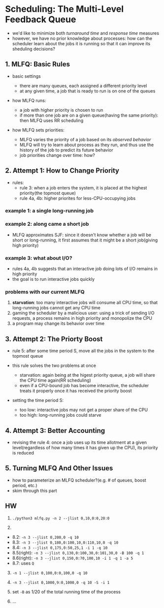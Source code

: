 # Scheduling: The Multi-Level Feedback Queue
- we'd like to minimize both *turnaround time* and *response time* measures
- however, we have no prior knowledge about processes: how can the scheduler learn about the jobs it is running so that it can improve its sheduling decisions?

## 1. MLFQ: Basic Rules
- basic settings
  - there are many queues, each assigned a different priority level
  - at any given time, a job that is ready to run is on one of the queues

- how MLFQ runs:
  - a job with higher priority is chosen to run
  - if more than one job are on a given queue(having the same priority): then MLFQ uses RR scheduling

- how MLFQ sets priorities:
  - MLFQ varies the priority of a job based on its *observed behavior*
  - MLFQ will try to learn about process as they run, and thus use the history of the job to predict its future behavior
  - job priorities change over time: how?

## 2. Attempt 1: How to Change Priority
- rules:
  - rule 3: when a job enters the system, it is placed at the highest priority(the topmost queue)
  - rule 4a, 4b: higher priorites for less-CPU-occupying jobs

### example 1: a single long-running job

### example 2: along came a short job
- MLFQ approximates SJF: since it doesn't know whether a job will be short or long-running, it first assumes that it might be a short job(giving high priority)

### example 3: what about I/O?
- rules 4a, 4b suggests that an interactive job doing lots of I/O remains in high priority
- the goal is to run interactive jobs quickly

### problems with our current MLFQ
1. **starvation**: too many interactive jobs will consume all CPU time, so that long-running jobs cannot get any CPU time
2. gaming the scheduler by a malicious user: using a trick of sending I/O requests, a process remains in high priority and monopolize the CPU
3. a program may change its behavior over time

## 3. Attempt 2: The Priorty Boost
- rule 5: after some time period S, move all the jobs in the system to the topmost queue
- this rule solves the two problems at once
  - starvation: again being at the higest priority queue, a job will share the CPU time again(RR scheduling)
  - even if a CPU-bound job has become interactive, the scheduler treats it properly once it has received the priority boost

- setting the time period S:
  - too low: interactive jobs may not get a proper share of the CPU
  - too high: long-running jobs could starve

## 4. Attempt 3: Better Accounting
- revising the rule 4: once a job uses up its time allotment at a given level(regardless of how many times it has given up the CPU), its priority is reduced

## 5. Turning MLFQ And Other Issues
- how to parameterize an MLFQ scheduler?(e.g. # of queues, boost period, etc.)
- skim through this part

## HW
1. `./python3 mlfq.py -n 2 --jlist 0,10,0:0,20:0`

2. 
- 8.2: `-n 3 --jlist 0,200,0 -q 10`
- 8.3: `-n 3 --jlist 0,180,0:100,10,0:110,10,0 -q 10`
- 8.4: `-n 3 --jlist 0,175,0:50,25,1 -i 1 -q 10`
- 8.5(right): `-n 3 --jlist 0,130,0:100,30,0:101,30,0 -B 100 -q 1`
- 8.6(right): `-n 3 --jlist 0,150,0:70,100,10 -i 1 -q 1 -a 5`
- 8.7: uses `Q`

3. `-n 1 --jlist 0,100,0:0,100,0 -q 10`

4. `-n 3 --jlist 0,1000,9:0,1000,0 -q 10 -S -i 1`

5. set `-B` as 1/20 of the total running time of the process

6. ...